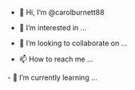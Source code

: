 - 👋 Hi, I’m @carolburnett88
- 👀 I’m interested in ...

- 💞️ I’m looking to collaborate on ...
- 📫 How to reach me ...

<!---
carolburnett88/carolburnett88 is a ✨ special ✨ repository because its `README.md` (this file) appears on your GitHub profile.
You can click the Preview link to take a look at your changes.
--->- 🌱 I’m currently learning ...
